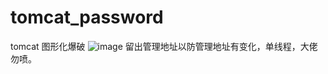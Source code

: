 # tomcat_password
tomcat 图形化爆破
![image](https://user-images.githubusercontent.com/50195525/110145363-4eb71880-7e14-11eb-9505-5d17966d123a.png)
留出管理地址以防管理地址有变化，单线程，大佬勿喷。
